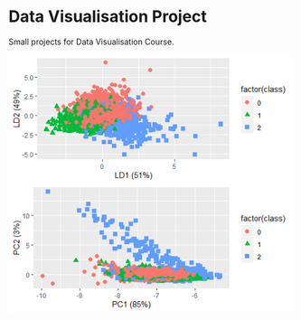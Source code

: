 # Data Visualisation Project

Small projects for Data Visualisation Course.

![Alt text](https://github.com/Leszczon/projekt-wizualizacja/blob/master/Ilustracje/PCAvsLDA.png "PCA vs LDA")
